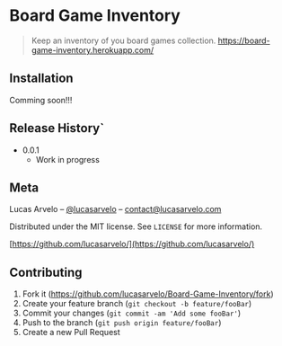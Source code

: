# Board Game Inventory
> Keep an inventory of you board games collection.
https://board-game-inventory.herokuapp.com/

## Installation
Comming soon!!!

## Release History`
* 0.0.1
    * Work in progress

## Meta

Lucas Arvelo – [@lucasarvelo](https://twitter.com/lucasarvelo) – contact@lucasarvelo.com

Distributed under the MIT license. See ``LICENSE`` for more information.

[https://github.com/lucasarvelo/](https://github.com/lucasarvelo/)

## Contributing

1. Fork it (<https://github.com/lucasarvelo/Board-Game-Inventory/fork>)
2. Create your feature branch (`git checkout -b feature/fooBar`)
3. Commit your changes (`git commit -am 'Add some fooBar'`)
4. Push to the branch (`git push origin feature/fooBar`)
5. Create a new Pull Request
